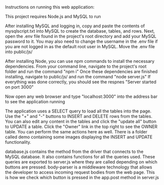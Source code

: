 Instructions on running this web application:

This project requires Node.js and MySQL to run

After installing MySQL and logging in, copy and paste the contents of mysqlscript.txt into MySQL to create the database, tables, and rows.
Next, open the .env file found in the project's root directory and add your MySQL password to it.
You may also need to change the username in the .env file if you are not logged in as the default root user in MySQL.
Move the .env file into public/js/

After installing Node, you can use npm commands to install the necessary dependencies.
From your command line, navigate to the project's root folder and run the command "npm i"
Once these dependencies are finished installing, navigate to public/js/ and run the command "node server.js"
If everything was done correctly, you should see the respnes "Server started on port 3000"

Now open any web browser and type "localhost:3000" into the address bar to see the application running

The application uses a SELECT query to load all the tables into the page.
Use the "+" and "-" buttons to INSERT and DELETE rows from the tables.
You can also edit any content in the tables and click the "update all" button to UPDATE a table.
Click the "Owner" link in the top right to see the OWNER table. You can perform the same actions here as well.
There is a folder called demo containing some images displaying the INSERT and UPDATE functionality.

database.js contains the method from the driver that connects to the MySQL database.
It also contains functions for all the queries used.
These queries are exported to server.js where they are called depending on which buttons are pressed.
body-parser is a middleware technology that allows the developer to access incoming request bodies from the web page.
This is how we check which button is pressed in the app.post method in server.js
